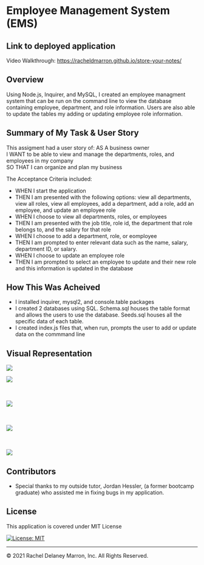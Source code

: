 # Employee Management System (EMS)

## Link to deployed application 
Video Walkthrough: <a href="https://racheldmarron.github.io/store-your-notes/">https://racheldmarron.github.io/store-your-notes/</a>

## Overview 
Using Node.js, Inquirer, and MySQL, I created an employee managment system that can be run on the command line to view the database containing employee, department, and role information. Users are also able to update the tables my adding or updating employee role information.

## Summary of My Task & User Story 
This assigment had a user story of: AS A business owner<br>
I WANT to be able to view and manage the departments, roles, and employees in my company<br>
SO THAT I can organize and plan my business


The Acceptance Criteria included: 
<ul><li>WHEN I start the application</li>
<li>THEN I am presented with the following options: view all departments, view all roles, view all employees, add a department, add a role, add an employee, and update an employee role</li>
<li>WHEN I choose to view all departments, roles, or employees</li>
<li>THEN I am presented with the job title, role id, the department that role belongs to, and the salary for that role</li>
<li>WHEN I choose to add a department, role, or eomployee</li>
<li>THEN I am prompted to enter relevant data such as the name, salary, department ID, or salary.</li>
<li>WHEN I choose to update an employee role</li>
<li>THEN I am prompted to select an employee to update and their new role and this information is updated in the database</li>
</ul>

## How This Was Acheived
<ul>
<li>I installed inquirer, mysql2, and console.table packages</li>
<li>I created 2 databases using SQL. Schema.sql houses the table format and allows the users to use the database. Seeds.sql houses all the specific data of each table.</li>
<li>I created index.js files that, when run, prompts the user to add or update data on the commmand line</li>
  </ul>

## Visual Representation 


![](./assets/note-taker-1.png)

![](./assets/note-taker-2.png)

<br><br>
![](./assets/note-taker-3.png)

<br><br>
![](./assets/note-taker-4.png)

<br><br>
![](./assets/note-taker-5.png)

## Contributors

- Special thanks to my outside tutor, Jordan Hessler, (a former bootcamp graduate) who assisted me in fixing bugs in my application.

## License

This application is covered under MIT License    

[![License: MIT](https://img.shields.io/badge/License-MIT-blue.svg)](https://opensource.org/licenses/MIT)

- - -

© 2021 Rachel Delaney Marron, Inc. All Rights Reserved.
